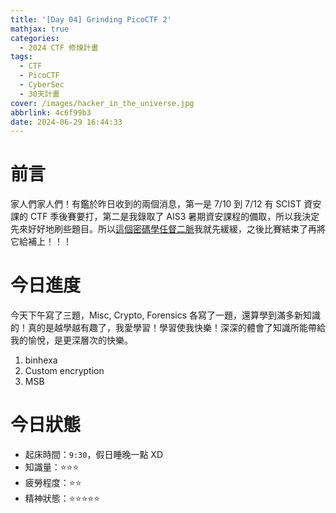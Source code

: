 ```yaml
---
title: '[Day 04] Grinding PicoCTF 2'
mathjax: true
categories:
  - 2024 CTF 修煉計畫
tags:
  - CTF
  - PicoCTF
  - CyberSec
  - 30天計畫
cover: /images/hacker_in_the_universe.jpg
abbrlink: 4c6f99b3
date: 2024-06-29 16:44:33
---
```


# 前言

家人們家人們！有鑑於昨日收到的兩個消息，第一是 7/10 到 7/12 有 SCIST 資安課的 CTF 季後賽要打，第二是我錄取了 AIS3 暑期資安課程的備取，所以我決定先來好好地刷些題目。所以[這個密碼學任督二脈](/StudyNotes/Cryptography-Notes-密碼學任督二脈)我就先緩緩，之後比賽結束了再將它給補上！！！

# 今日進度

今天下午寫了三題，Misc, Crypto, Forensics 各寫了一題，還算學到滿多新知識的！真的是越學越有趣了，我愛學習！學習使我快樂！深深的體會了知識所能帶給我的愉悅，是更深層次的快樂。

1. binhexa
2. Custom encryption
3. MSB

# 今日狀態

-   起床時間：`9:30`，假日睡晚一點 XD
-   知識量：⭐⭐⭐
-   疲勞程度：⭐⭐
-   精神狀態：⭐⭐⭐⭐⭐
